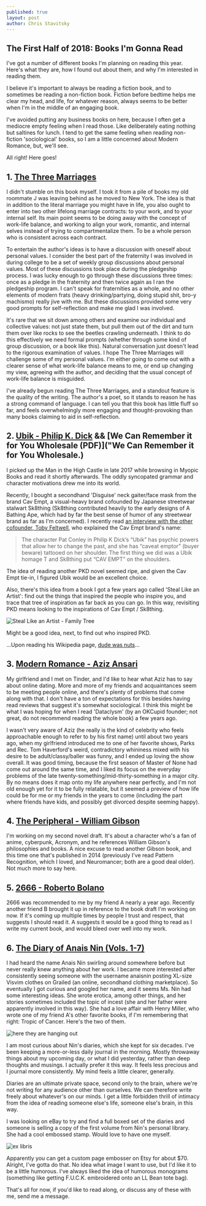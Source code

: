 ```yaml
---
published: true
layout: post
author: Chris Stavitsky
---
```

## The First Half of 2018: Books I'm Gonna Read

I've got a number of different books I'm planning on reading this year. Here's what they are, how I found out about them, and why I'm interested in reading them.

I believe it's important to always be reading a fiction book, and to sometimes be reading a non-fiction book. Fiction before bedtime helps me clear my head, and life, for whatever reason, always seems to be better when I'm in the middle of an engaging book.

I've avoided putting any business books on here, because I often get a mediocre empty feeling when I read those. Like deliberately eating nothing but saltines for lunch. I tend to get the same feeling when reading non-fiction 'sociological' books, so I am a little concerned about Modern Romance, but, we'll see.

All right! Here goes!

## 1. [The Three Marriages](https://www.amazon.com/Three-Marriages-Reimagining-Work-Relationship/dp/159448435X)

I didn't stumble on this book myself. I took it from a pile of books my old roommate J was leaving behind as he moved to New York. The idea is that in addition to the literal marriage you might have in life, you also ought to enter into two other lifelong marriage contracts: to your work, and to your internal self. Its main point seems to be doing away with the concept of work-life balance, and working to align your work, romantic, and internal selves instead of trying to compartmentalize them. To be a whole person who is consistent across each contract.

To entertain the author's ideas is to have a discussion with oneself about personal values. I consider the best part of the fraternity I was involved in during college to be a set of weekly group discussions about personal values. Most of these discussions took place during the pledgeship process. I was lucky enough to go through these discussions three times: once as a pledge in the fraternity and then twice again as I ran the pledgeship program. I can't speak for fraternities as a whole, and no other elements of modern frats (heavy drinking/partying, doing stupid shit, bro-y machismo) really jive with me. But these discussions provided some very good prompts for self-reflection and make me glad I was involved.

It's rare that we sit down among others and examine our individual and collective values: not just state them, but pull them out of the dirt and turn them over like rocks to see the beetles crawling underneath. I think to do this effectively we need formal prompts (whether through some kind of group discussion, or a book like this). Natural conversation just doesn't lead to the rigorous examination of values. I hope The Three Marriages will challenge some of my personal values. I'm either going to come out with a clearer sense of what work-life balance means to me, or end up changing my view, agreeing with the author, and deciding that the usual concept of work-life balance is misguided.

I've already begun reading The Three Marriages, and a standout feature is the quality of the writing. The author's a poet, so it stands to reason he has a strong command of language. I can tell you that this book has little fluff so far, and feels overwhelmingly more engaging and thought-provoking than many books claiming to aid in self-reflection.

## 2. [Ubik - Philip K. Dick](https://www.amazon.com/Ubik-Philip-K-Dick/dp/0547572298) && [We Can Remember it for You Wholesale (PDF)]("We Can Remember it for You Wholesale.)

I picked up the Man in the High Castle in late 2017 while browsing in Myopic Books and read it shortly afterwards. The oddly syncopated grammar and character motivations drew me into its world.

Recently, I bought a secondhand 'Disguise' neck gaiter/face mask from the brand Cav Empt, a visual-heavy brand cofounded by Japanese streetwear stalwart Sk8thing (Sk8thing contributed heavily to the early designs of A Bathing Ape, which had by far the best sense of humor of any streetwear brand as far as I'm concerned). I recently read [an interview with the other cofounder, Toby Feltwell](http://www.dazeddigital.com/fashion/article/31437/1/cav-empt-discuss-streetwear-grime-and-anonymity), who explained the Cav Empt brand's name: 

> The character Pat Conley in Philip K Dick’s “Ubik” has psychic powers that allow her to change the past, and she has “caveat emptor” (buyer beware) tattooed on her shoulder. The first thing we did was a Ubik homage T and Sk8thing put “CAV EMPT” on the shoulders.

The idea of reading another PKD novel seemed ripe, and given the Cav Empt tie-in, I figured Ubik would be an excellent choice.

Also, there's this idea from a book I got a few years ago called 'Steal Like an Artist': find out the things that inspired the people who inspire you, and trace that tree of inspiration as far back as you can go. In this way, revisiting PKD means looking to the inspirations of Cav Empt / Sk8thing.

![Steal Like an Artist - Family Tree](https://raw.githubusercontent.com/cstavitsky/cstavitsky.github.io/master/_posts/steal_like_artist_family_tree.jpg)

Might be a good idea, next, to find out who inspired PKD. 

...Upon reading his Wikipedia page, [dude was nuts](https://en.wikipedia.org/wiki/Philip_K._Dick#Paranormal_experiences_and_mental_health_issues)...


## 3. [Modern Romance - Aziz Ansari](https://www.amazon.com/Modern-Romance-Aziz-Ansari/dp/0143109251)

My girlfriend and I met on Tinder, and I'd like to hear what Aziz has to say about online dating. More and more of my friends and acquaintances seem to be meeting people online, and there's plenty of problems that come along with that. I don't have a ton of expectations for this besides having read reviews that suggest it's somewhat sociological. I think this might be what I was hoping for when I read 'Dataclysm' (by an OKCupid founder; not great, do not recommend reading the whole book) a few years ago.

I wasn't very aware of Aziz (he really is the kind of celebrity who feels approachable enough to refer to by his first name) until about two years ago, when my girlfriend introduced me to one of her favorite shows, Parks and Rec. Tom Haverford's weird, contradictory whininess mixed with his desire to be adult/classy/baller was funny, and I ended up loving the show overall. It was good timing, because the first season of Master of None had come out around the same time, and I liked its focus on the everyday problems of the late twenty-something/mid-thirty-something in a major city. By no means does it map onto my life anywhere near perfectly, and I'm not old enough yet for it to be fully relatable, but it seemed a preview of how life could be for me or my friends in the years to come (including the part where friends have kids, and possibly get divorced despite seeming happy). 

## 4. [The Peripheral - William Gibson](https://www.amazon.com/Peripheral-William-Gibson/dp/0425276236)

I'm working on my second novel draft. It's about a character who's a fan of anime, cyberpunk, Acronym, and he references William Gibson's philosophies and books. A nice excuse to read another Gibson book, and this time one that's published in 2014 (previously I've read Pattern Recognition, which I loved, and Neuromancer; both are a good deal older). Not much more to say here.

## 5. [2666 - Roberto Bolano](https://www.amazon.com/2666-Novel-Roberto-Bola%C3%B1o/dp/0312429215/)

2666 was recommended to me by my friend A nearly a year ago. Recently another friend B brought it up in reference to the book draft I'm working on now. If it's coming up multiple times by people I trust and respect, that suggests I should read it. A suggests it would be a good thing to read as I write my current book, and would bleed over well into my work.

## 6. [The Diary of Anais Nin (Vols. 1-7)](https://www.amazon.com/gp/product/B011M9IRT8/ref=series_rw_dp_sw)

I had heard the name Anais Nin swirling around somewhere before but never really knew anything about her work. I became more interested after consistently seeing someone with the username anaisnin posting XL-size Visvim clothes on Grailed (an online, secondhand clothing marketplace). So eventually I got curious and googled her name, and it seems Ms. Nin had some interesting ideas. She wrote erotica, among other things, and her stories sometimes included the topic of incest (she and her father were apparently involved in this way). She had a love affair with Henry Miller, who wrote one of my friend A's other favorite books, if I'm remembering that right: Tropic of Cancer. Here's the two of them.

![here they are hanging out](https://raw.githubusercontent.com/cstavitsky/cstavitsky.github.io/master/_posts/anais_nin_henry_miller.jpg)

I am most curious about Nin's diaries, which she kept for six decades. I've been keeping a more-or-less daily journal in the morning. Mostly throwaway things about my upcoming day, or what I did yesterday, rather than deep thoughts and musings. I actually prefer it this way. It feels less precious and I journal more consistently. My mind feels a little clearer, generally.

Diaries are an ultimate private space, second only to the brain, where we're not writing for any audience other than ourselves. We can therefore write freely about whatever's on our minds. I get a little forbidden thrill of intimacy from the idea of reading someone else's life, someone else's brain, in this way.

I was looking on eBay to try and find a full boxed set of the diaries and someone is selling a copy of the first volume from Nin's personal library. She had a cool embossed stamp. Would love to have one myself.

![ex libris](https://raw.githubusercontent.com/cstavitsky/cstavitsky.github.io/master/_posts/anais_nin_ex_libris.jpg)

Apparently you can get a custom page embosser on Etsy for about $70. Alright, I've gotta do that. No idea what image I want to use, but I'd like it to be a little humorous. I've always liked the idea of humorous monograms (something like getting F.U.C.K. embroidered onto an LL Bean tote bag).

That's all for now, if you'd like to read along, or discuss any of these with me, send me a message.


